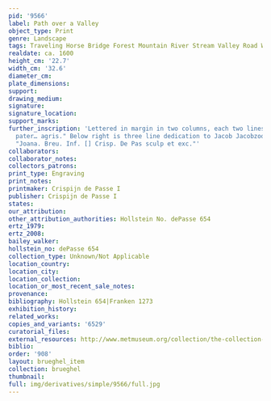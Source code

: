 ```yaml
---
pid: '9566'
label: Path over a Valley
object_type: Print
genre: Landscape
tags: Traveling Horse Bridge Forest Mountain River Stream Valley Road Wagon
realdate: ca. 1600
height_cm: '22.7'
width_cm: '32.6'
diameter_cm: 
plate_dimensions: 
support: 
drawing_medium: 
signature: 
signature_location: 
support_marks: 
further_inscription: 'Lettered in margin in two columns, each two lines "Abramdum
  pater… agris." Below right is three line dedication to Jacob Jacobzoon. Below left:
  "Joana. Breu. Inf. [] Crisp. De Pas sculp et exc."'
collaborators: 
collaborator_notes: 
collectors_patrons: 
print_type: Engraving
print_notes: 
printmaker: Crispijn de Passe I
publisher: Crispijn de Passe I
states: 
our_attribution: 
other_attribution_authorities: Hollstein No. dePasse 654
ertz_1979: 
ertz_2008: 
bailey_walker: 
hollstein_no: dePasse 654
collection_type: Unknown/Not Applicable
location_country: 
location_city: 
location_collection: 
location_or_most_recent_sale_notes: 
provenance: 
bibliography: Hollstein 654|Franken 1273
exhibition_history: 
related_works: 
copies_and_variants: '6529'
curatorial_files: 
external_resources: http://www.metmuseum.org/collection/the-collection-online/search/415726
biblio: 
order: '908'
layout: brueghel_item
collection: brueghel
thumbnail: 
full: img/derivatives/simple/9566/full.jpg
---
```

